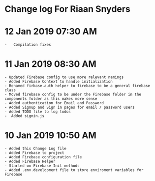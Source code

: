 # Change log For Riaan Snyders

# 12 Jan 2019 07:30 AM
    -   Compilation fixes
  
# 11 Jan 2019 08:30 AM
    - Updated Firebase config to use more relevant namings
    - Added Firebase Context to handle initialization
    - Renamed firbase.auth helper to firebase to be a general firebase class
    - Moved firebase config to be under the Firebase folder in the components folder as this makes more sense
    - Added authentication for Email and Password
    - Added Signup and Sign in pages for email / password users
    - Added TODO file to log todos
    -  Added signin.js

# 10 Jan 2019 10:50 AM
    - Added this Change Log file
    - Added Firebase to project
    - Added Firebase configuration file
    - Added Firebase Helper
    - Started on Firebase Init methods
    - Added .env.development file to store enviroment variables for Firebase
  
  